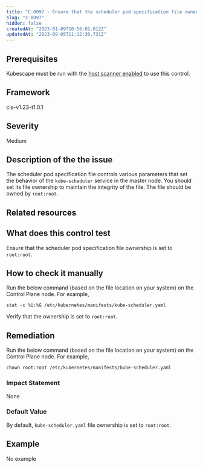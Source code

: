 ```yaml
---
title: "C-0097 - Ensure that the scheduler pod specification file ownership is set to root:root"
slug: "c-0097"
hidden: false
createdAt: "2023-01-09T10:56:01.012Z"
updatedAt: "2023-09-05T11:12:30.731Z"
---
```

## Prerequisites
Kubescape must be run with the [host scanner enabled](/docs/scanning/#the-host-scanner) to use this control.
## Framework
cis-v1.23-t1.0.1
## Severity
Medium
## Description of the the issue
The scheduler pod specification file controls various parameters that set the behavior of the `kube-scheduler` service in the master node. You should set its file ownership to maintain the integrity of the file. The file should be owned by `root:root`.
## Related resources

## What does this control test
Ensure that the scheduler pod specification file ownership is set to `root:root`.
## How to check it manually
Run the below command (based on the file location on your system) on the Control Plane node. For example,

 
```
stat -c %U:%G /etc/kubernetes/manifests/kube-scheduler.yaml

```
 Verify that the ownership is set to `root:root`.
## Remediation
Run the below command (based on the file location on your system) on the Control Plane node. For example,

 
```
chown root:root /etc/kubernetes/manifests/kube-scheduler.yaml

```
### Impact Statement
None
### Default Value
By default, `kube-scheduler.yaml` file ownership is set to `root:root`.
## Example
No example